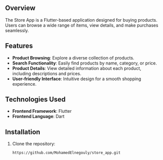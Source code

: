 ## Overview

The Store App is a Flutter-based application designed for buying products. Users can browse a wide range of items, view details, and make purchases seamlessly.

## Features

- **Product Browsing**: Explore a diverse collection of products.
- **Search Functionality**: Easily find products by name, category, or price.
- **Product Details**: View detailed information about each product, including descriptions and prices.
- **User-friendly Interface**: Intuitive design for a smooth shopping experience.

## Technologies Used

- **Frontend Framework**: Flutter
- **Frontend Language**: Dart

## Installation

1. Clone the repository:
   ```bash
   https://github.com/MohamedElnegouly/store_app.git
